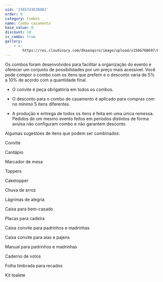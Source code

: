 ```yaml
---
uid: '1565743630481'
order: 0
category: Combos
name: Combo casamento
base_value: 0
discount: 10
is_combo: true
gallery:
    - >-
        https://res.cloudinary.com/dkaanqsro/image/upload/v1566768697/Combo_casamento_n6hyns.jpg
---
```


Os combos foram desenvolvidos para facilitar a organização do evento e
oferecer um conjunto de possibilidades por um preço mais acessível. Você pode
compor o combo com os itens que preferir e o desconto varia de 5% a 10% de
acordo com a quantidade final.

-   O convite é peça obrigatória em todos os combos.

-   O desconto para o combo de casamento é aplicado para compras com no mínimo
    5 itens diferentes.

-   A produção e entrega de todos os itens é feita em uma única remessa.
    Pedidos de um mesmo evento feitos em períodos distintos de forma avulsa não
    configuram combo e não garantem desconto.

Algumas sugestões de itens que podem ser combinados:

Convite

Cardápio

Marcador de mesa

Toppers

Caketopper

Chuva de arroz

Lágrimas de alegria

Caixa para bem-casado

Placas para cadeira

Caixa convite para padrinhos e madrinhas

Caixa convite para aias e pajens

Manual para padrinhos e madrinhas

Caderno de votos

Folha timbrada para recados

Kit toalete
